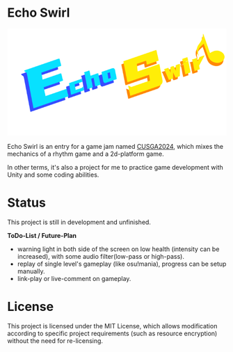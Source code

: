 # Echo Swirl

![Title_use.png](Assets/Art/UI/Menu/Title_use.png)

Echo Swirl is an entry for a game jam named [CUSGA2024](https://www.ciga.me/cusga), which mixes the mechanics of a rhythm game and a 2d-platform game.

In other terms, it's also a project for me to practice game development with Unity and some coding abilities.

# Status

This project is still in development and unfinished.

**ToDo-List / Future-Plan**
- warning light in both side of the screen on low health (intensity can be increased), with some audio filter(low-pass or high-pass).
- replay of single level's gameplay (like osu!mania), progress can be setup manually.
- link-play or live-comment on gameplay.

# License

This project is licensed under the MIT License, which allows modification according to specific project requirements (such as resource encryption) without the need for re-licensing.